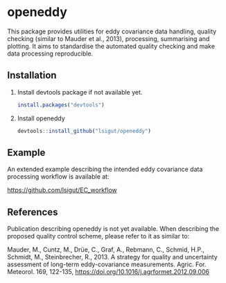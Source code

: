 <!-- README.md is generated from README.Rmd. Please edit that file -->
openeddy
========

This package provides utilities for eddy covariance data handling, quality checking (similar to Mauder et al., 2013), processing, summarising and plotting. It aims to standardise the automated quality checking and make data processing reproducible.

Installation
------------

1.  Install devtools package if not available yet.

    ``` r
    install.packages("devtools")
    ```

2.  Install openeddy

    ``` r
    devtools::install_github("lsigut/openeddy")
    ```

Example
-------

An extended example describing the intended eddy covariance data processing workflow is available at:

<https://github.com/lsigut/EC_workflow>

References
----------

Publication describing openeddy is not yet available. When describing the proposed quality control scheme, please refer to it as similar to:

Mauder, M., Cuntz, M., Drüe, C., Graf, A., Rebmann, C., Schmid, H.P., Schmidt, M., Steinbrecher, R., 2013. A strategy for quality and uncertainty assessment of long-term eddy-covariance measurements. Agric. For. Meteorol. 169, 122-135, <https://doi.org/10.1016/j.agrformet.2012.09.006>
